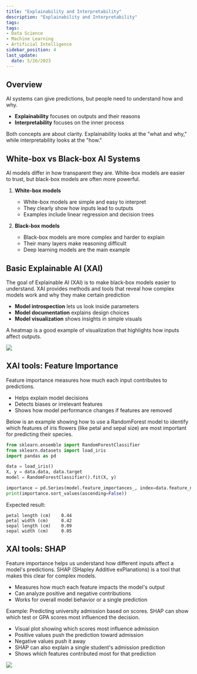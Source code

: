 ```yaml
---
title: "Explainability and Interpretability"
description: "Explainability and Interpretability"
tags: 
tags: 
- Data Science
- Machine Learning
- Artificial Intelligence
sidebar_position: 4
last_update:
  date: 5/26/2023
---
```





## Overview

AI systems can give predictions, but people need to understand how and why.

- **Explainability** focuses on outputs and their reasons
- **Interpretability** focuses on the inner process

Both concepts are about clarity. Explainability looks at the "what and why," while interpretability looks at the "how."


## White-box vs Black-box AI Systems

AI models differ in how transparent they are. White-box models are easier to trust, but black-box models are often more powerful.

1. **White-box models**

    - White-box models are simple and easy to interpret
    - They clearly show how inputs lead to outputs
    - Examples include linear regression and decision trees

1. **Black-box models**

    - Black-box models are more complex and harder to explain
    - Their many layers make reasoning difficult
    - Deep learning models are the main example

## Basic Explainable AI (XAI) 

The goal of Explainable AI (XAI) is to make black-box models easier to understand. XAI provides methods and tools that reveal how complex models work and why they make certain prediction

- **Model introspection** lets us look inside parameters
- **Model documentation** explains design choices
- **Model visualization** shows insights in simple visuals

A heatmap is a good example of visualization that highlights how inputs affect outputs.

<div class='img-center'>

![](/img/docs/09292025-ai-basic-xai.png)

</div>



## XAI tools: Feature Importance

Feature importance measures how much each input contributes to predictions.

- Helps explain model decisions
- Detects biases or irrelevant features
- Shows how model performance changes if features are removed

Below is an example showing how to use a RandomForest model to identify which features of iris flowers (like petal and sepal size) are most important for predicting their species.

```python
from sklearn.ensemble import RandomForestClassifier
from sklearn.datasets import load_iris
import pandas as pd

data = load_iris()
X, y = data.data, data.target
model = RandomForestClassifier().fit(X, y)

importance = pd.Series(model.feature_importances_, index=data.feature_names)
print(importance.sort_values(ascending=False))
```

Expected result:

```
petal length (cm)    0.44
petal width (cm)     0.42
sepal length (cm)    0.09
sepal width (cm)     0.05
```

## XAI tools: SHAP

Feature importance helps us understand how different inputs affect a model's predictions. SHAP (SHapley Additive exPlanations) is a tool that makes this clear for complex models.

- Measures how much each feature impacts the model's output
- Can analyze positive and negative contributions
- Works for overall model behavior or a single prediction

Example: Predicting university admission based on scores. SHAP can show which test or GPA scores most influenced the decision.

- Visual plot showing which scores most influence admission
- Positive values push the prediction toward admission
- Negative values push it away
- SHAP can also explain a single student's admission prediction
- Shows which features contributed most for that prediction

<div class='img-center'>

![](/img/docs/09292025-ai-shap.png)

</div>

